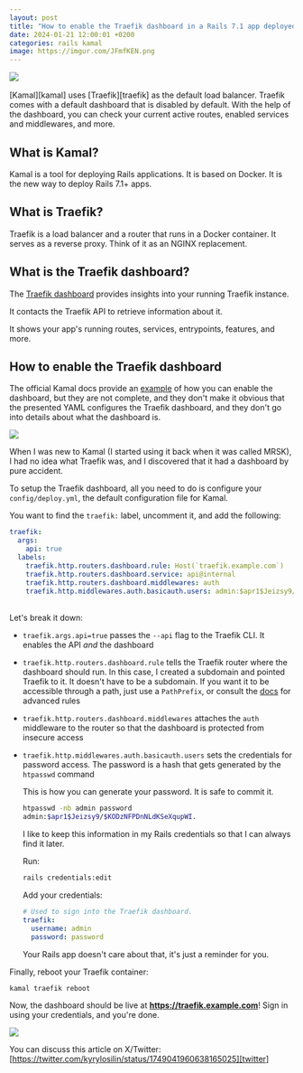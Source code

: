 ```yaml
---
layout: post
title: "How to enable the Traefik dashboard in a Rails 7.1 app deployed with Kamal"
date: 2024-01-21 12:00:01 +0200
categories: rails kamal
image: https://imgur.com/JFmfKEN.png
---
```


<img src="https://imgur.com/JFmfKEN.png" style="margin-bottom: 1rem;">
<br>
[Kamal][kamal] uses [Traefik][traefik] as the default load balancer. Traefik comes
with a default dashboard that is disabled by default. With the help of the
dashboard, you can check your current active routes, enabled services and
middlewares, and more.

## What is Kamal?

Kamal is a tool for deploying Rails applications. It is based on Docker. It is
the new way to deploy Rails 7.1+ apps.

## What is Traefik?

Traefik is a load balancer and a router that runs in a Docker container. It
serves as a reverse proxy. Think of it as an NGINX replacement.

## What is the Traefik dashboard?

The [Traefik dashboard](https://doc.traefik.io/traefik/operations/dashboard/)
provides insights into your running Traefik instance.

It contacts the Traefik API to retrieve information about it.

It shows your app's running routes, services, entrypoints, features, and more.

## How to enable the Traefik dashboard

The official Kamal docs provide an
[example](https://kamal-deploy.org/docs/configuration) of how you can enable the
dashboard, but they are not complete, and they don't make it obvious that the
presented YAML configures the Traefik dashboard, and they don't go into details
about what the dashboard is.

<img src="https://imgur.com/s1eEWFF.png">

When I was new to Kamal (I started using it back when it was called MRSK), I had
no idea what Traefik was, and I discovered that it had a dashboard by pure
accident.

To setup the Traefik dashboard, all you need to do is configure your
`config/deploy.yml`, the default configuration file for Kamal.

You want to find the `traefik:` label, uncomment it, and add the following:

```yaml
traefik:
  args:
    api: true
  labels:
    traefik.http.routers.dashboard.rule: Host(`traefik.example.com`)
    traefik.http.routers.dashboard.service: api@internal
    traefik.http.routers.dashboard.middlewares: auth
    traefik.http.middlewares.auth.basicauth.users: admin:$apr1$Jeizsy9/$KODzNFPDnNLdKSeXqupWI.
```

<br>
Let's break it down:

- `traefik.args.api=true` passes the `--api` flag to the Traefik CLI. It enables
  the API _and_ the dashboard
- `traefik.http.routers.dashboard.rule` tells the Traefik router where the
  dashboard should run. In this case, I created a subdomain and pointed Traefik
  to it. It doesn't have to be a subdomain. If you want it to be accessible
  through a path, just use a `PathPrefix`, or consult the
  [docs](https://doc.traefik.io/traefik/routing/routers/) for advanced rules
- `traefik.http.routers.dashboard.middlewares` attaches the `auth` middleware to
  the router so that the dashboard is protected from insecure access
- `traefik.http.middlewares.auth.basicauth.users` sets the credentials for
  password access. The password is a hash that gets generated by the `htpasswd`
  command

  This is how you can generate your password. It is safe to commit it.

  ```sh
  htpasswd -nb admin password
  admin:$apr1$Jeizsy9/$KODzNFPDnNLdKSeXqupWI.
  ```

  I like to keep this information in my Rails credentials so that I can always
  find it later.

  Run:

  ```sh
  rails credentials:edit
  ```

  Add your credentials:

  ```yaml
  # Used to sign into the Traefik dashboard.
  traefik:
    username: admin
    password: password
  ```

  Your Rails app doesn't care about that, it's just a reminder for you.

Finally, reboot your Traefik container:

```sh
kamal traefik reboot
```

Now, the dashboard should be live at **https://traefik.example.com**! Sign in using
your credentials, and you're done.

<img src="https://imgur.com/ah9ebVO.png">

You can discuss this article on X/Twitter:
<br>
[https://twitter.com/kyrylosilin/status/1749041960638165025][twitter]

[synonym-sprint]: https://synonymsprint.com
[twitter]: https://twitter.com/kyrylosilin/status/1749041960638165025
[kamal]: https://kamal-deploy.org
[traefik]: https://traefik.io
